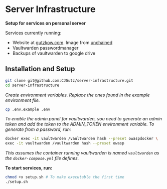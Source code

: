 # Server Infrastructure

**Setup for services on personal server**

Services currently running:
- Website at [gutzkow.com](https://www.gutzkow.com). Image from [unchained](https://github.com/CJGutz/unchained)
- Vaultwarden passwordmanager
- Backups of vaultwarden to google drive

## Installation and Setup

```sh
git clone git@github.com:CJGutz/server-infrastructure.git
cd server-infrastructure
```

_Create environment variables. Replace the ones found in the example environment file._
```sh
cp .env.example .env
```

_To enable the admin panel for vaultwarden, you need to generate an admin token and add the token to the ADMIN_TOKEN environment variable. To generate from a password, run:_
```sh
docker exec -it vaultwarden /vaultwarden hash --preset owaspdocker \
exec -it vaultwarden /vaultwarden hash --preset owasp
```
_This assumes the container running vaultwarden is named `vaultwarden` as the `docker-compose.yml` file defines._

**To start services, run:**
```sh
chmod +x setup.sh # To make executable the first time
./setup.sh
```
